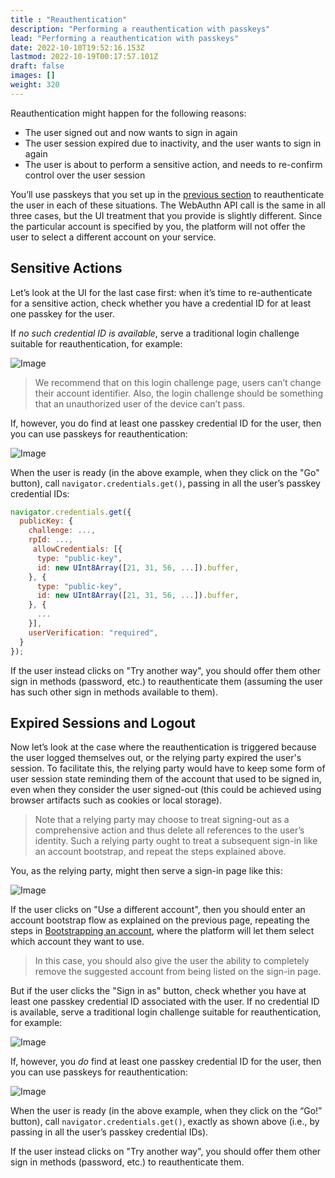 ```yaml
---
title : "Reauthentication"
description: "Performing a reauthentication with passkeys"
lead: "Performing a reauthentication with passkeys"
date: 2022-10-10T19:52:16.153Z
lastmod: 2022-10-19T00:17:57.101Z
draft: false
images: []
weight: 320
---
```


Reauthentication might happen for the following reasons:

- The user signed out and now wants to sign in again
- The user session expired due to inactivity, and the user wants to sign in again
- The user is about to perform a sensitive action, and needs to re-confirm control over the user session

You’ll use passkeys that you set up in the [previous section](../bootstrapping) to reauthenticate the user in each of these situations. The WebAuthn API call is the same in all three cases, but the UI treatment that you provide is slightly different. Since the particular account is specified by you, the platform will not offer the user to select a different account on your service.

## Sensitive Actions

Let’s look at the UI for the last case first: when it’s time to re-authenticate for a sensitive action, check whether you have a credential ID for at least one passkey for the user.

If _no such credential ID is available_, serve a traditional login challenge suitable for reauthentication, for example:

![Image](pkdd-reauth-password.png "Sample reauthentication screen with a title of: Let's make sure it's you, then showing Account: bob@example.com with a password caption and password field below, and a try another way link and next button at the bottom")

> We recommend that on this login challenge page, users can’t change their account identifier. Also, the login challenge should be something that an unauthorized user of the device can’t pass.

If, however, you do find at least one passkey credential ID for the user, then you can use passkeys for reauthentication:

![Image](pkdd-reauth-passkey.png "Sample reauthentication screen with a title of: Let's make sure it's you, then showing Account: bob@example.com, with text below reading: You'll use your passkey to verify it's you, and a try another way link and a Go button with the passkey icon at the bottom")

When the user is ready (in the above example, when they click on the "Go" button), call `navigator.credentials.get()`, passing in all the user’s passkey credential IDs:

```js
navigator.credentials.get({
  publicKey: {
    challenge: ...,
    rpId: ...,
     allowCredentials: [{
      type: "public-key",      
      id: new UInt8Array([21, 31, 56, ...]).buffer,
    }, {
      type: "public-key",
      id: new UInt8Array([21, 31, 56, ...]).buffer,
    }, {
      ...
    }],
    userVerification: "required", 
  }
});
```

If the user instead clicks on "Try another way", you should offer them other sign in methods (password, etc.) to reauthenticate them (assuming the user has such other sign in methods available to them).

## Expired Sessions and Logout

Now let’s look at the case where the reauthentication is triggered because the user logged themselves out, or the relying party expired the user's session. To facilitate this, the relying party would have to keep some form of user session state reminding them of the account that used to be signed in, even when they consider the user signed-out (this could be achieved using browser artifacts such as cookies or local storage).

> Note that a relying party may choose to treat signing-out as a comprehensive action and thus delete all references to the user’s identity. Such a relying party ought to treat a subsequent sign-in like an account bootstrap, and repeat the steps explained above.

You, as the relying party, might then serve a sign-in page like this:

![Image](pkdd-reauth-logout-passkey.png "Sample reauthentication screen with a title of: Welcome back!, then showing a button with the passkey icon and text reading sign in as bob@example.com, with a link below saying Use a different account")

If the user clicks on "Use a different account", then you should enter an account bootstrap flow as explained on the previous page, repeating the steps in [Bootstrapping an account](../bootstrapping), where the platform will let them select which account they want to use.

> In this case, you should also give the user the ability to completely remove the suggested account from being listed on the sign-in page.

But if the user clicks the "Sign in as" button, check whether you have at least one passkey credential ID associated with the user. If no credential ID is available, serve a traditional login challenge suitable for reauthentication, for example:

![Image](pkdd-reauth-logout-password.png "Sample reauthentication screen with a title of: Welcome back!, then showing a button with the passkey icon and text reading sign in as bob@example.com, with a link below saying Use a different account")

If, however, you _do_ find at least one passkey credential ID for the user, then you can use passkeys for reauthentication:

![Image](pkdd-reauth-logout-passkey-knowncid.png "Sample reauthentication screen with a title of: Welcome back!, then showing a button with the passkey icon and text reading sign in as bob@example.com, with a link below saying Try another way")

When the user is ready (in the above example, when they click on the “Go!” button), call `navigator.credentials.get()`, exactly as shown above (i.e., by passing in all the user’s passkey credential IDs).

If the user instead clicks on "Try another way", you should offer them other sign in methods (password, etc.) to reauthenticate them.
